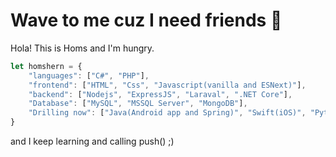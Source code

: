 # Wave to me cuz I need friends 👋

Hola! This is Homs and I'm hungry.

```javascript
let homshern = {
    "languages": ["C#", "PHP"],
    "frontend": ["HTML", "Css", "Javascript(vanilla and ESNext)"],
    "backend": ["Nodejs", "ExpressJS", "Laraval", ".NET Core"],
    "Database": ["MySQL", "MSSQL Server", "MongoDB"],
    "Drilling now": ["Java(Android app and Spring)", "Swift(iOS)", "Python(Flask and bot)", "Redis"]
}
```

and I keep learning and calling push() ;)